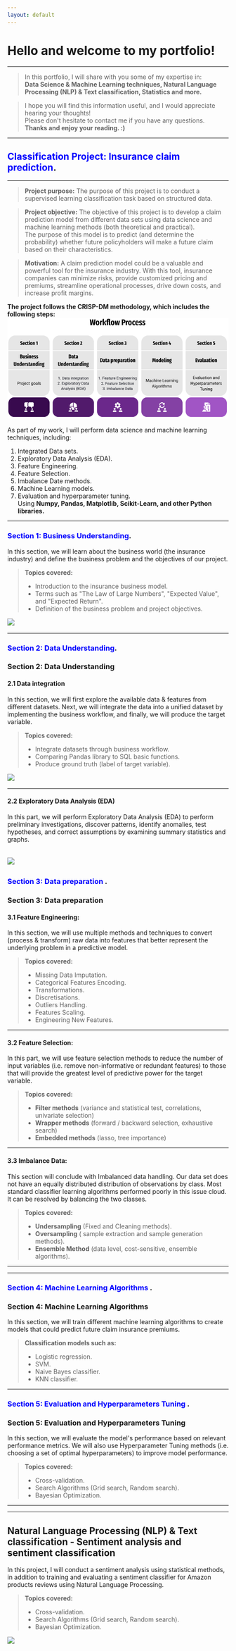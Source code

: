 ```yaml
---
layout: default
---
```



# Hello and welcome to my portfolio!
------------------------------------------------------------

>In this portfolio, I will share with you some of my expertise in: <br>
>**Data Science & Machine Learning techniques, Natural Language Processing (NLP) & Text classification, Statistics and more.** <br>

>I hope you will find this information useful, and I would appreciate hearing your thoughts! <br>
>Please don't hesitate to contact me if you have any questions. <br>
>**Thanks and enjoy your reading. :)**

------------------------------------------------------------
## <span style="color:blue">Classification Project: Insurance claim prediction</span>.
------------------------------------------------------------
> **Project purpose:** The purpose of this project is to conduct a supervised learning classification task based on structured data.  <br>

> **Project objective:** The objective of this project is to develop a claim prediction model from different data sets using data science and machine learning  methods (both theoretical and practical).<br> The purpose of this model is to predict (and determine the probability) whether future policyholders will make a future claim based on their characteristics.

> **Motivation:** A claim prediction model could be a valuable and powerful tool for the insurance industry. With this tool, insurance companies can minimize risks, provide customized pricing and premiums, streamline operational processes, drive down costs, and increase profit margins.


**The project follows the CRISP-DM methodology, which includes the following steps:** <br>
![](/assets/img/wf1.png)
                                                      
As part of my work, I will perform data science and machine learning techniques, including:
1. Integrated Data sets. 
2. Exploratory Data Analysis (EDA). 
3. Feature Engineering. 
4. Feature Selection.
5. Imbalance Date methods. 
6. Machine Learning models. 
7. Evaluation and hyperparameter tuning. <br>
Using **Numpy, Pandas, Matplotlib, Scikit-Learn, and other Python libraries.**

------------------------------------------------------------

### <span style="color:blue">Section 1: Business Understanding</span>.
In this section, we will learn about the business world (the insurance industry) and define the business problem and the objectives of our project.<br>

>**Topics covered:**
>- Introduction to the insurance business model.
>- Terms such as "The Law of Large Numbers", "Expected Value", and "Expected Return".
>- Definition of the business problem and project objectives.


[![](https://img.shields.io/badge/GitHub-Business%20Understanding%20explanation-blue?logo=Github)](https://github.com/Roni-N/Insurance-claim-prediction/blob/gh-pages/Section%201%20Business%20Understanding/(ICP)%200.%20Business%20Understanding..ipynb)

------------------------------------------------------------
### <span style="color:blue">Section 2: Data Understanding</span>.
### Section 2: Data Understanding

#### 2.1 Data integration 
In this section, we will first explore the available data & features from different datasets. 
Next, we will integrate the data into a unified dataset by implementing the business workflow, and finally, we will produce the target variable.<br>
>**Topics covered:**
>- Integrate datasets through business workflow.
>- Comparing Pandas library to SQL basic functions.
>- Produce ground truth (label of target variable). 

[![](https://img.shields.io/badge/GitHub-2.1%20Data%20integration%20code-blue?logo=Github)](https://github.com/Roni-N/Insurance-claim-prediction/blob/gh-pages/Section%202%20Data%20Understanding/2.1%20Data%20integration/(ICP)%201.%20Data%20Grouping%20and%20Aggregation..ipynb)

************************************************************

#### 2.2 Exploratory Data Analysis (EDA)
In this part, we will perform Exploratory Data Analysis (EDA) to perform preliminary investigations, discover patterns, identify anomalies, test hypotheses, and correct assumptions by examining summary statistics and graphs.

[![](https://img.shields.io/badge/GitHub-2.1%20Data%20integration%20code-blue?logo=Github)]()
------------------------------------------------------------
### <span style="color:blue">Section 3: Data preparation </span>.
### Section 3: Data preparation 
#### 3.1 Feature Engineering:
In this section, we will use multiple methods and techniques to convert (process & transform) raw data into features that better represent the underlying problem in a predictive model.<br>
>**Topics covered:**
>- Missing Data Imputation.
>- Categorical Features Encoding.
>- Transformations.
>- Discretisations.
>- Outliers Handling.
>- Features Scaling.
>- Engineering New Features.

************************************************************
#### 3.2 Feature Selection: 
In this part, we will use feature selection methods to reduce the number of input variables (i.e. remove non-informative or redundant features) to those that will provide the greatest level of predictive power for the target variable.<br>
>**Topics covered:**
>- **Filter methods** (variance and statistical test, correlations, univariate selection)
>- **Wrapper methods** (forward / backward selection, exhaustive search)
>- **Embedded methods** (lasso, tree importance)

************************************************************
#### 3.3 Imbalance Data: 
This section will conclude with Imbalanced data handling. Our data set does not have an equally distributed distribution of observations by class. Most standard classifier learning algorithms performed poorly in this issue cloud. It can be resolved by balancing the two classes.<br>
>**Topics covered:**
>- **Undersampling** (Fixed and Cleaning methods).
>- **Oversampling** ( sample extraction and sample generation methods).
>- **Ensemble Method** (data level, cost-sensitive, ensemble algorithms).

************************************************************

------------------------------------------------------------
### <span style="color:blue">Section 4: Machine Learning Algorithms </span>.

### Section 4: Machine Learning Algorithms 
In this section, we will train different machine learning algorithms to create models that could predict future claim insurance premiums.<br>
>**Classification models such as:**
>- Logistic regression.
>- SVM.
>- Naive Bayes classifier. 
>- KNN classifier. 

------------------------------------------------------------
### <span style="color:blue">Section 5: Evaluation and Hyperparameters Tuning  </span>.

### Section 5: Evaluation and Hyperparameters Tuning 
In this section, we will evaluate the model's performance based on relevant performance metrics.
We will also use Hyperparameter Tuning methods (i.e. choosing a set of optimal hyperparameters) to improve model performance.<br>
>**Topics covered:**
>- Cross-validation.
>- Search Algorithms (Grid search, Random search).
>- Bayesian Optimization.

------------------------------------------------------------



------------------------------------------------------------
## Natural Language Processing (NLP) & Text classification - Sentiment analysis and sentiment classification


In this project, I will conduct a sentiment analysis using statistical methods, in addition to training and evaluating a sentiment classifier for Amazon products reviews using Natural Language Processing. <br>
>**Topics covered:**
>- Cross-validation.
>- Search Algorithms (Grid search, Random search).
>- Bayesian Optimization.

[![](https://img.shields.io/badge/GitHub-Full%20project%20Link-blue?logo=Github)](https://roni-n.github.io/Natural-Language-Processing-NLP-Text-classification/)

